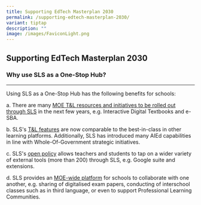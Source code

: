 ```yaml
---
title: Supporting EdTech Masterplan 2030
permalink: /supporting-edtech-masterplan-2030/
variant: tiptap
description: ""
image: /images/FaviconLight.png
---
```

<h2><strong>Supporting EdTech Masterplan 2030</strong></h2>
<h3>Why use SLS as a One-Stop Hub?</h3>
<hr>
<p>Using SLS as a One-Stop Hub has the following benefits for schools:</p>
<p>a. There are many <u>MOE T&amp;L resources and initiatives to be rolled out through SLS</u> in
the next few years, e.g. Interactive Digital Textbooks and e-SBA.</p>
<p>b. SLS's <u>T&amp;L features</u> are now comparable to the best-in-class
in other learning platforms. Additionally, SLS has introduced many AIEd
capabilities in line with Whole-Of-Government strategic initiatives.</p>
<p>c. SLS's <u>open policy</u> allows teachers and students to tap on a wider
variety of external tools (more than 200) through SLS, e.g. Google suite
and extensions.</p>
<p>d. SLS provides an <u>MOE-wide platform</u> for schools to collaborate with
one another, e.g. sharing of digitalised exam papers, conducting of interschool
classes such as in third language, or even to support Professional Learning
Communities.</p>
<p></p>